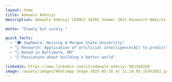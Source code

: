 ```yaml
---
layout: home
title: Adewale Adeniyi
description: Adewale Adeniyi CEAMLS SAIRI Summer 2025 Research Website

motto: "Slowly but surely."

quick_facts:
  - "🎓 Sophmore, Nursing @ Morgan State University"
  - "🔬 Research: Application of artificial intelligence(AI) to predict"
  - "📍 Based in Baltimore, MD"
  - "🚀 Passionate about building a better world"

linkedin: https://www.linkedin.com/in/adewale-adeniyi-9811682b9
image: /assets/images/WhatsApp Image 2025-05-28 at 11.19.03_1b763db2.jpg
---
```

